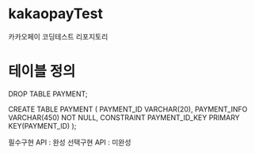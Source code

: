 # kakaopayTest
카카오페이 코딩테스트 리포지토리

# 테이블 정의
DROP TABLE PAYMENT;

CREATE TABLE PAYMENT (
    PAYMENT_ID VARCHAR(20), 
    PAYMENT_INFO VARCHAR(450) NOT NULL,
    CONSTRAINT PAYMENT_ID_KEY PRIMARY KEY(PAYMENT_ID)
);

필수구현 API : 완성
선택구현 API : 미완성
